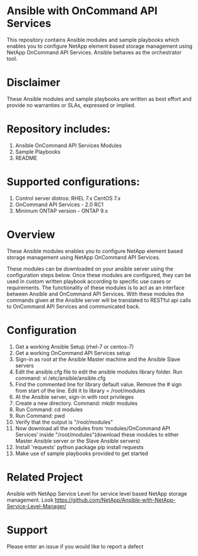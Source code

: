 # Ansible with OnCommand API Services

This repository contains Ansible modules and sample playbooks which enables you to configure NetApp element based storage management using NetApp OnCommand API Services. Ansible behaves as the orchestrator tool.

# Disclaimer
These Ansible modules and sample playbooks are written as best effort and provide no warranties or SLAs, expressed or implied.

# Repository includes:
1. Ansible OnCommand API Services Modules
2.	Sample Playbooks
3.	README
 
# Supported configurations:
1.	Control server distros: RHEL 7.x CentOS 7.x
2.	OnCommand API Services - 2.0 RC1
3.	Minimum ONTAP version - ONTAP 9.x

# Overview
These Ansible modules enables you to configure NetApp element based storage management using NetApp OnCommand API Services.

These modules can be downloaded on your ansible server using the configuration steps below. Once these modules are configured, they can be used in custom written playbook according to specific use cases or requirements.
The functionality of these modules is to act as an interface between Ansible and OnCommand API Services. With these modules the commands given at the Ansible server will be translated to RESTful api calls to OnCommand API Services and communicated back.


# Configuration

1. Get a working Ansible Setup (rhel-7 or centos-7)
2. Get a working OnCommand API Services setup
3. Sign-in as root at the Ansible Master machine and the Ansible Slave servers
4. Edit the ansible.cfg file to edit the ansible modules library folder. Run command: vi /etc/ansible/ansible.cfg
5. Find the commented line for library default value. Remove the # sign from start of the line. Edit it to library = /root/modules
6. At the Ansible server, sign-in with root privileges
7. Create a new directory. Command: mkdir modules
8. Run Command: cd modules
9. Run Command: pwd
10. Verify that the output is "/root/modules"
11. Now download all the modules from ‘modules/OnCommand API Services’ inside "/root/modules"(download these modules to either Master Ansible server or the Slave Ansible servers)
12. Install 'requests' python package pip install requests
13. Make use of sample playbooks provided to get started

# Related Project

Ansible with NetApp Service Level for service level based NetApp storage management. Look https://github.com/NetApp/Ansible-with-NetApp-Service-Level-Manager/

# Support
Please enter an issue if you would like to report a defect
